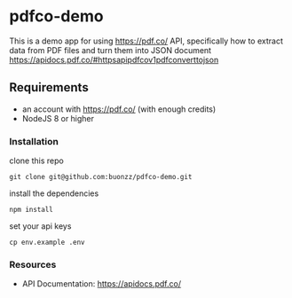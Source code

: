 # pdfco-demo

This is a demo app for using https://pdf.co/ API, specifically how to extract data from PDF files and turn them into JSON document  https://apidocs.pdf.co/#httpsapipdfcov1pdfconverttojson


## Requirements

* an account with https://pdf.co/ (with enough credits)
* NodeJS 8 or higher

### Installation

clone this repo

```
git clone git@github.com:buonzz/pdfco-demo.git
```

install the dependencies

```
npm install
```

set your api keys
```
cp env.example .env
```


### Resources


* API Documentation: https://apidocs.pdf.co/
